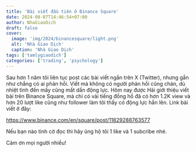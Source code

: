 ```yaml
---
title: 'Bài viết đầu tiên ở Binance Square'
date: 2024-08-07T14:46:54+07:00
author: NhaGiaoDich
draft: false
cover:
  image: 'img/2024/binancesquare/light.png'
  alt: 'Nhà Giao Dịch'
  caption: 'Nhà Giao Dịch'
tags: ['tamlygiaodich']
categories: ['trading', 'psychology']
---
```


Sau hơn 1 năm tôi liên tục post các bài viết ngắn trên X (Twitter), nhưng gần như chẳng có ai phản hồi. Viết mà không có người phản hồi cũng chán, dù nhiệt tình đến mấy cũng mất dần động lực. Hôm nay được Hải giới thiệu viết bài trên Binance Square, mà chỉ có vài tiếng đồng hồ đã có hơn 1.2K view và hơn 20 lượt like cũng như follower làm tôi thấy có động lực hẳn lên. Link bài viết ở đây:

https://www.binance.com/en/square/post/11829288763577

Nếu bạn nào tình cờ đọc thì hãy ủng hộ tôi 1 like và 1 subcribe nhé.

Cảm ơn mọi người nhiều!
